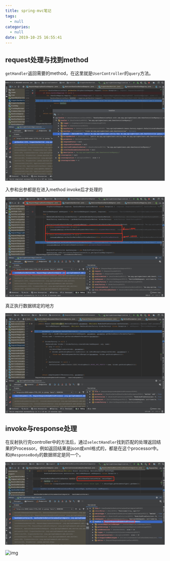 ```yaml
---
title: spring-mvc笔记
tags:
  - null
categories:
  - null
date: 2019-10-25 16:55:41
---
```




## request处理与找到method

`getHandler`返回需要的method，在这里就是`UserController`的`query`方法。

![image-20191025173756807](../../image/image-20191025173756807.png)





入参和出参都是在进入method invoke后才处理的

![image-20191025180008141](../../image/image-20191025180008141.png)



真正执行数据绑定的地方

![image-20191025180826737](../../image/image-20191025180826737.png)







## invoke与response处理

在反射执行完controller中的方法后，通过`selectHandler`找到匹配的处理返回结果的Processor。例如返回结果是json或xml格式的，都是在这个processor中。和`@ResponseBody`的数据绑定是同一个。

![image-20191025165729754](../../image/image-20191025165729754.png)





![img](https://upload-images.jianshu.io/upload_images/5220087-3c0f59d3c39a12dd.png)

